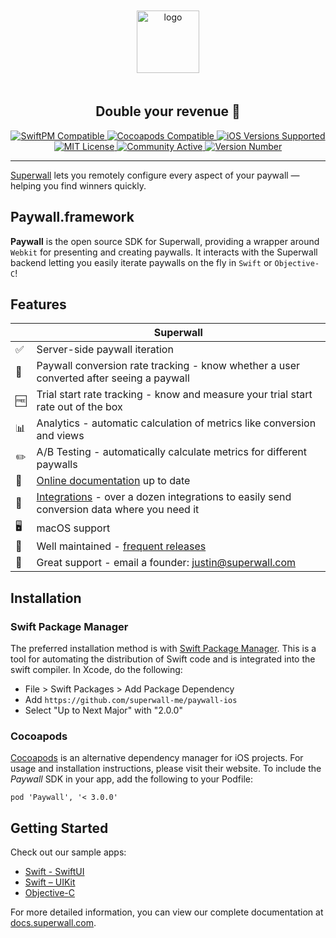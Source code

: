 <p align="center" style="padding:20px">
  <img src=https://user-images.githubusercontent.com/3296904/158817914-144c66d0-572d-43a4-9d47-d7d0b711c6d7.png alt="logo" height="100px" align="center" />
  <h2 align="center">Double your revenue 💸</h2>
</p>

<p align="center">
  <a href="https://docs.superwall.com/docs/installation-via-spm">
    <img src="https://img.shields.io/badge/SwiftPM-Compatible-orange" alt="SwiftPM Compatible">
  </a>
  <a href="https://docs.superwall.com/docs/installation-via-cocoapods">
    <img src="https://img.shields.io/badge/pod-compatible-informational" alt="Cocoapods Compatible">
  </a>
  <a href="https://superwall.com/">
    <img src="https://img.shields.io/badge/ios%20version-%3E%3D%2011-blueviolet" alt="iOS Versions Supported">
  </a>
  <a href="https://github.com/superwall-me/paywall-ios/blob/master/LICENSE">
    <img src="https://img.shields.io/badge/license-MIT-green/" alt="MIT License">
  </a>
  <a href="https://superwall.com/">
    <img src="https://img.shields.io/badge/community-active-9cf" alt="Community Active">
  </a>
  <a href="https://superwall.com/">
    <img src="https://img.shields.io/github/v/tag/superwall-me/paywall-ios" alt="Version Number">
  </a>
</p>

----------------

[Superwall](https://superwall.com/) lets you remotely configure every aspect of your paywall — helping you find winners quickly.

## Paywall.framework

**Paywall** is the open source SDK for Superwall, providing a wrapper around `Webkit` for presenting and creating paywalls. It interacts with the Superwall backend letting you easily iterate paywalls on the fly in `Swift` or `Objective-C`!

## Features
|   | Superwall |
| --- | --- |
✅ | Server-side paywall iteration
🎯 | Paywall conversion rate tracking - know whether a user converted after seeing a paywall
🆓 | Trial start rate tracking - know and measure your trial start rate out of the box
📊 | Analytics - automatic calculation of metrics like conversion and views
✏️ | A/B Testing - automatically calculate metrics for different paywalls
📝 | [Online documentation](https://docs.superwall.com/docs) up to date
🔀 | [Integrations](https://docs.superwall.com/docs) - over a dozen integrations to easily send conversion data where you need it
🖥 | macOS support
💯 | Well maintained - [frequent releases](https://github.com/superwall-me/paywall-ios/releases)
📮 | Great support - email a founder: justin@superwall.com

## Installation

### Swift Package Manager

The preferred installation method is with [Swift Package Manager](https://swift.org/package-manager/). This is a tool for automating the distribution of Swift code and is integrated into the swift compiler. In Xcode, do the following:

- File > Swift Packages > Add Package Dependency
- Add `https://github.com/superwall-me/paywall-ios`
- Select "Up to Next Major" with "2.0.0"

### Cocoapods

[Cocoapods](https://cocoapods.org) is an alternative dependency manager for iOS projects. For usage and installation instructions, please visit their website.
To include the *Paywall* SDK in your app, add the following to your Podfile:

```
pod 'Paywall', '< 3.0.0'
```

## Getting Started

Check out our sample apps:

- [Swift - SwiftUI](Example)
- [Swift – UIKit](https://github.com/superwall-me/superwallQuickStart)
- [Objective-C](https://github.com/superwall-me/SuperwallQuickstartObjectiveC)

For more detailed information, you can view our complete documentation at [docs.superwall.com](https://docs.superwall.com/docs).

<!-- ➡️ | [Webhooks](https://docs.superwall.com/docs/webhooks) - enhanced server-to-server communication with events for purchases, renewals, cancellations, and more -->
